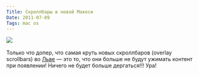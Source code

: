 ```yaml
---
Title: Скроллбары в новой Макоси
Date: 2011-07-09
Tags: mac os
---
```


<div class="text"><img src="http://dl.dropbox.com/u/140528/site/overlay_scrollbars.png" /><br /><br />
Только что допер, что самая круть новых скроллбаров (overlay scrollbars) во <a href="http://www.apple.com/macosx/">Льве</a> — это то, что они больше не будут ужимать контент при появлении! Ничего не будет больше дергаться!!! Ура!</div>